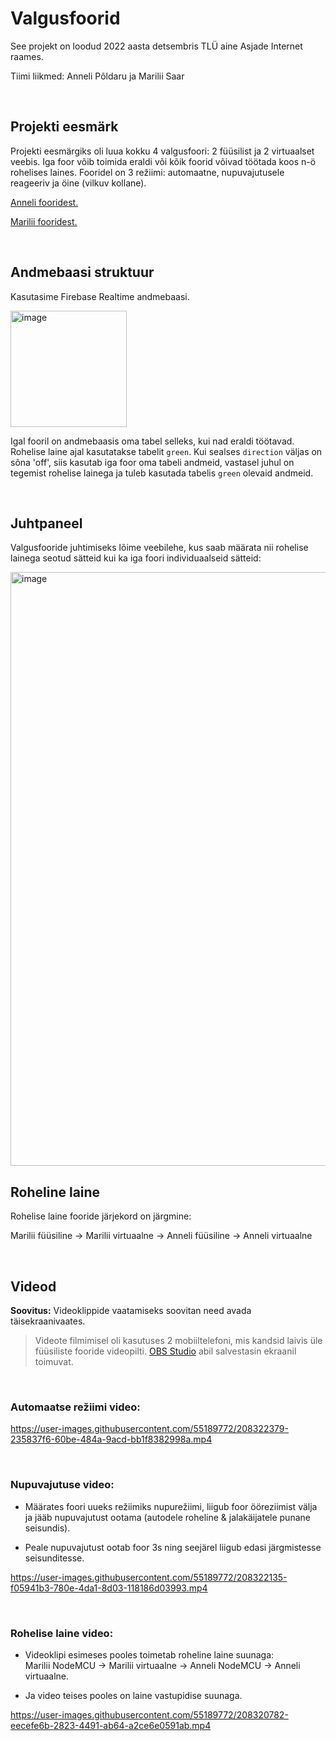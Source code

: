 # Valgusfoorid

See projekt on loodud 2022 aasta detsembris TLÜ aine Asjade Internet raames.

Tiimi liikmed: Anneli Põldaru ja Marilii Saar

<br >

## Projekti eesmärk
Projekti eesmärgiks oli luua kokku 4 valgusfoori: 2 füüsilist ja 2 virtuaalset veebis.
Iga foor võib toimida eraldi või kõik foorid võivad töötada koos n-ö rohelises laines.
Fooridel on 3 režiimi: automaatne, nupuvajutusele reageeriv ja öine (vilkuv kollane).

[Anneli fooridest.](https://github.com/Neniariel/trafficlights/blob/main/Anneli/README.md)

[Marilii fooridest.](https://github.com/Neniariel/trafficlights/blob/main/Marilii/README.md)

<br >

## Andmebaasi struktuur
Kasutasime Firebase Realtime andmebaasi.

<img width="186" alt="image" src="https://user-images.githubusercontent.com/42422684/208269110-8fa91b8b-1910-4727-be3a-0a54b1fe8e3d.png">

Igal fooril on andmebaasis oma tabel selleks, kui nad eraldi töötavad. Rohelise laine ajal kasutatakse tabelit `green`. Kui sealses `direction` väljas on sõna 'off',
siis kasutab iga foor oma tabeli andmeid, vastasel juhul on tegemist rohelise lainega ja tuleb kasutada tabelis `green` olevaid andmeid.

<br >

## Juhtpaneel
Valgusfooride juhtimiseks lõime veebilehe, kus saab määrata nii rohelise lainega seotud sätteid kui ka iga foori individuaalseid sätteid:

<img width="950" alt="image" src="https://user-images.githubusercontent.com/42422684/208269379-200dddf8-b68b-4d8d-ad3b-eb677fbe30a0.png">

<br >

## Roheline laine
Rohelise laine fooride järjekord on järgmine:

Marilii füüsiline -> Marilii virtuaalne -> Anneli füüsiline -> Anneli virtuaalne

<br >

## Videod

**Soovitus:** Videoklippide vaatamiseks soovitan need avada täisekraanivaates.  

> Videote filmimisel oli kasutuses 2 mobiiltelefoni, mis kandsid laivis üle füüsiliste fooride videopilti. [OBS Studio](https://obsproject.com/) abil salvestasin ekraanil toimuvat.  

<br >

### Automaatse režiimi video:
 
https://user-images.githubusercontent.com/55189772/208322379-235837f6-60be-484a-9acd-bb1f8382998a.mp4

<br >

### Nupuvajutuse video:

 - Määrates foori uueks režiimiks nupurežiimi, liigub foor ööreziimist välja ja jääb nupuvajutust ootama (autodele roheline & jalakäijatele punane seisundis).  

 - Peale nupuvajutust ootab foor 3s ning seejärel liigub edasi järgmistesse seisunditesse.  

https://user-images.githubusercontent.com/55189772/208322135-f05941b3-780e-4da1-8d03-118186d03993.mp4

<br >

### Rohelise laine video:

 - Videoklipi esimeses pooles toimetab roheline laine suunaga:  
   Marilii NodeMCU -> Marilii virtuaalne -> Anneli NodeMCU -> Anneli virtuaalne.  

 - Ja video teises pooles on laine vastupidise suunaga.  

https://user-images.githubusercontent.com/55189772/208320782-eecefe6b-2823-4491-ab64-a2ce6e0591ab.mp4  
